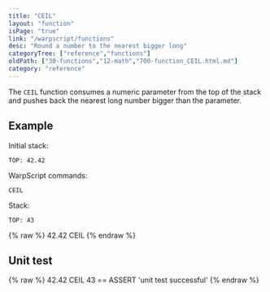 ```yaml
---
title: "CEIL"
layout: "function"
isPage: "true"
link: "/warpscript/functions"
desc: "Round a number to the nearest bigger long"
categoryTree: ["reference","functions"]
oldPath: ["30-functions","12-math","700-function_CEIL.html.md"]
category: "reference"
---
```

 

The `CEIL` function consumes a numeric parameter from the top of the stack and pushes back the nearest long number bigger than the parameter.


## Example ##

Initial stack:

    TOP: 42.42


WarpScript commands:

    CEIL

Stack: 

    TOP: 43

{% raw %}
<warp10-warpscript-widget backend="{{backend}}"  exec-endpoint="{{execEndpoint}}">42.42 
CEIL
</warp10-warpscript-widget>
{% endraw %}    


## Unit test ##

{% raw %}
<warp10-warpscript-widget backend="{{backend}}"  exec-endpoint="{{execEndpoint}}">42.42 
CEIL
43 == ASSERT
'unit test successful'
</warp10-warpscript-widget>
{% endraw %}        
